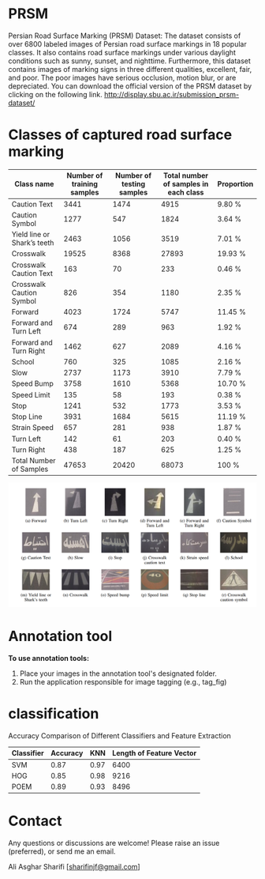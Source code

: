 # PRSM
Persian Road Surface Marking (PRSM) Dataset: The dataset consists of over 6800 labeled images of Persian road surface markings in 18 popular classes. It also contains road surface markings under various daylight conditions such as sunny, sunset, and nighttime. Furthermore, this dataset contains images of marking signs in three different qualities, excellent, fair, and poor. The poor images have serious occlusion, motion blur, or are depreciated.
You can download the official version of the PRSM dataset by clicking on the following link.
http://display.sbu.ac.ir/submission_prsm-dataset/


# Classes of captured road surface marking
| Class name | Number of training samples | Number of testing samples | Total number of samples in each class | Proportion |
|---|---|---|---|---|
| Caution Text | 3441 | 1474 | 4915 | 9.80 % |
| Caution Symbol | 1277 | 547 | 1824 | 3.64 % |
| Yield line or Shark’s teeth | 2463 | 1056 | 3519 | 7.01 % |
| Crosswalk | 19525 | 8368 | 27893 | 19.93 % |
| Crosswalk Caution Text | 163 | 70 | 233 | 0.46 % |
| Crosswalk Caution Symbol | 826 | 354 | 1180 | 2.35 % |
| Forward | 4023 | 1724 | 5747 | 11.45 % |
| Forward and Turn Left | 674 | 289 | 963 | 1.92 % |
| Forward and Turn Right | 1462 | 627 | 2089 | 4.16 % |
| School | 760 | 325 | 1085 | 2.16 % |
| Slow | 2737 | 1173 | 3910 | 7.79 % |
| Speed Bump | 3758 | 1610 | 5368 | 10.70 % |
| Speed Limit | 135 | 58 | 193 | 0.38 % |
| Stop | 1241 | 532 | 1773 | 3.53 % |
| Stop Line | 3931 | 1684 | 5615 | 11.19 % |
| Strain Speed | 657 | 281 | 938 | 1.87 % |
| Turn Left | 142 | 61 | 203 | 0.40 % |
| Turn Right | 438 | 187 | 625 | 1.25 % |
| Total Number of Samples | 47653 | 20420 | 68073 | 100 % |

![Classes of captured road surface marking](Images/PRSM.png)
# Annotation tool
**To use annotation tools:**
1. Place your images in the annotation tool's designated folder.
2. Run the application responsible for image tagging (e.g., tag_fig)

# classification
Accuracy Comparison of Different Classifiers and Feature Extraction

| Classifier | Accuracy | KNN | Length of Feature Vector |
|---|---|---|---|
| SVM | 0.87 | 0.97 | 6400 |
| HOG | 0.85 | 0.98 | 9216 |
| POEM | 0.89 | 0.93 | 8496 |
# Contact 
Any questions or discussions are welcome! Please raise an issue (preferred), or send me an email.

Ali Asghar Sharifi [sharifinjf@gmail.com]
